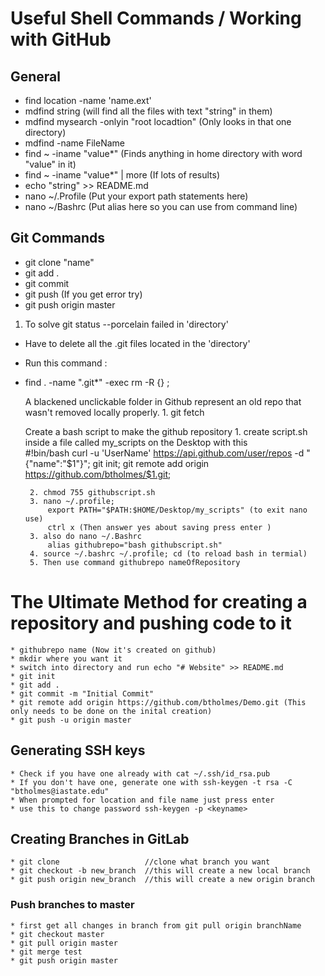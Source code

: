 # Useful Shell Commands / Working with GitHub

## General
 * find location -name 'name.ext'
 * mdfind string (will find all the files with text "string" in them)
 * mdfind mysearch -onlyin "root locadtion" (Only looks in that one directory)
 * mdfind -name FileName
 * find ~ -iname "value*" (Finds anything in home directory with word "value" in it)
 * find ~ -iname "value*" | more  (If lots of results) 
 * echo "string" >> README.md
 * nano ~/.Profile (Put your export path statements here) 
 * nano ~/Bashrc (Put alias here so you can use from command line) 
	 
	
## Git Commands 
 * git clone "name"
 * git add . 
 * git commit 
 * git push (If you get error try)
 * git push origin master 
	
 1. To solve git status --porcelain failed in 'directory'
 * Have to delete all the .git files located in the 'directory'
 * Run this command : 
 * find . -name ".git*" -exec rm -R {} \;
	
	A blackened unclickable folder in Github represent an old repo that wasn't removed locally properly. 
		1. git fetch

	Create a bash script to make the github repository 
		1. create script.sh inside a file called my_scripts on the Desktop with this \
		        \#!bin/bash
		        curl -u 'UserName' https://api.github.com/user/repos -d "{\"name\":\"$1\"}";
			git init;
			git remote add origin https://github.com/btholmes/$1.git;
			
		2. chmod 755 githubscript.sh
		3. nano ~/.profile;
			export PATH="$PATH:$HOME/Desktop/my_scripts" (to exit nano use)
			ctrl x (Then answer yes about saving press enter )
		3. also do nano ~/.Bashrc 
			alias githubrepo="bash githubscript.sh"
		4. source ~/.bashrc ~/.profile; cd (to reload bash in termial) 
		5. Then use command githubrepo nameOfRepository
	
# The Ultimate Method for creating a repository and pushing code to it 
	* githubrepo name (Now it's created on github) 
	* mkdir where you want it 
	* switch into directory and run echo "# Website" >> README.md
	* git init 
	* git add . 
	* git commit -m "Initial Commit"
	* git remote add origin https://github.com/btholmes/Demo.git (This only needs to be done on the inital creation) 
	* git push -u origin master
	
	
	
## Generating SSH keys
	* Check if you have one already with cat ~/.ssh/id_rsa.pub
	* If you don't have one, generate one with ssh-keygen -t rsa -C "btholmes@iastate.edu"
	* When prompted for location and file name just press enter
	* use this to change password ssh-keygen -p <keyname>
	
## Creating Branches in GitLab
	* git clone                   //clone what branch you want
	* git checkout -b new_branch  //this will create a new local branch
	* git push origin new_branch  //this will create a new origin branch
	
### Push branches to master
	* first get all changes in branch from git pull origin branchName
	* git checkout master
	* git pull origin master
	* git merge test
	* git push origin master
	
	
